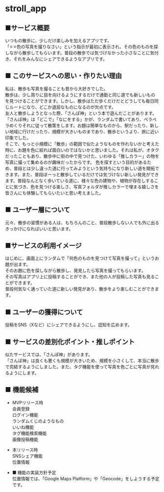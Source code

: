 # stroll_app  
  
 ## ■サービス概要  
いつもの散歩に、少しだけ楽しみを加えるアプリです。  
「⚪︎⚪︎色の写真を撮りなさい」という指示が最初に表示され、その色のものを探しながら散歩してもらいます。普段の散歩では気づけなかった小さなことに気付き、それをみんなにシェアできるようなアプリです。  
  
  
## ■ このサービスへの思い・作りたい理由  
私は、散歩も写真を撮ることも昔から大好きでした。  
散歩は、少し周りに目を向けるようにするだけで通勤と同じ道でも新しいものを見つけることができます。しかし、散歩はただ歩くだけだとどうしても毎日同じルートになり、どこか退屈なものになるのが欠点です。  
友人と散歩しようとなった際、「さんぽ神」という本で遊んだことがあります。  
「さんぽ神」は「どこで」「なにをする」かが、ランダムで書いてあり、ペラペラめくりそれに従って散策をします。お題は簡単なものから、駅だったり、新しい地域に行けだったり、規模が大きいものまであり、散歩というより、旅に近い印象でした。  
そこで、もっと小規模に「散歩」の範囲で似たようなものを作れないかと考えた時に、お題を色に絞れば面白いのではないかと思いました。それは私が、オタクだったこともあり、散歩中に街の中で見つけた、いわゆる「推しカラー」の物を写真に撮って集めるのが趣味だったからです。
色を探すという目的があるため、普段とは少し違った道に行ってみようという気持ちになり新しい道を開拓できます。また、普段ぼーっと散歩しているだけでは気づけない新しい発見ができます。普段なんとなく歩いている道に、様々な色の建物や、植物が存在しすることに気づき、色を見つける楽しさ、写真フォルダが推しカラーで埋まる嬉しさを皆さんにも体験してもらいたいと思い考えました。  
  
  
## ■ ユーザー層について  
元々、散歩の習慣がある人は、もちろんのこと、普段散歩しない人でも外に出るきっかけになればいいと思います。  
  
  
## ■サービスの利用イメージ  
はじめに、画面上にランダムで「何色のものを見つけて写真を撮って」というお題が出ます。  
そのお題に色を探しながら散歩し、発見したら写真を撮ってもらいます。  
その写真はアプリ上に投稿することができ、また他の人が投稿した写真も見ることができます。  
普段何気なく通っていた道に新しい発見があり、散歩をより楽しむことができます。  
  
    
## ■ ユーザーの獲得について  
投稿をSNS（Xなど）にシェアできるようにし、認知を広めます。  
  
  
## ■ サービスの差別化ポイント・推しポイント  
似たサービスでは、「さんぽ神」があります。  
「さんぽ神」は良くも悪くも規模が大きいため、規模を小さくして、本当に散歩で完結するようにしました。また、タグ機能を使って写真を色ごとに写真が見れるようにします。  
  
  
## ■ 機能候補  
- MVPリリース時  
会員登録  
ログイン機能  
ランダムくじのようなもの  
いいね機能  
タグ機能検索機能  
画像投稿機能  
  
- 本リリース時  
SNSシェア機能  
位置情報  
  
   
- ■ 機能の実装方針予定  
位置情報では、「Google Maps Platform」や「Geocode」をしようする予定です。  
